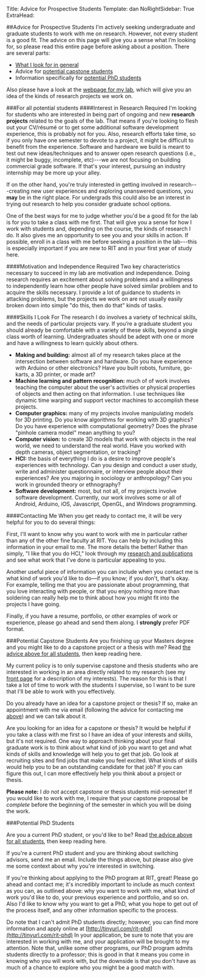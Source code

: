 Title: Advice for Prospective Students
Template: dan
NoRightSidebar: True
ExtraHead: <style>.center-content h3 {border-bottom: 1px solid #ddd; width:100%}</style>

##Advice for Prospective Students
I’m actively seeking undergraduate and graduate students to work with
me on research. However, not every student is a good fit. The advice
on this page will give you a sense what I’m looking for, so please
read this entire page before asking about a position. There are
several parts:

- [What I look for in general](#all_students)
- Advice for [potential capstone students](#capstone)
- Information specifically for [potential PhD students](#phd)

Also please have a look at the [webpage for my lab](/), which will
give you an idea of the kinds of research projects we work on.

<a name="all_students"></a>
###For all potential students
####Interest in Research Required
I'm looking for students who are interested in being part of ongoing
and new **research projects** related to the goals of the lab. That
means if you're looking to flesh out your CV/résumé or to get some
additional software development experience, this is probably not for
you. Also, research efforts take time, so if you only have one
semester to devote to a project, it might be difficult to benefit from
the experience. Software and hardware we build is meant to test out
new ideas/techniques and to answer open research questions (i.e., it
might be buggy, incomplete, etc)---we are not focusing on building
commercial grade software. If that's your interest, pursuing an
industry internship may be more up your alley.

If on the other hand, you're truly interested in getting involved in
research---creating new user experiences and exploring unanswered
questions, you **may** be in the right place. For undergrads this could
also be an interest in trying out research to help you consider
graduate school options.

One of the best ways for me to judge whether you'd be a good fit for
the lab is for you to take a class with me first. That will give you a
sense for how I work with students and, depending on the course, the
kinds of research I do. It also gives me an opportunity to see you and
your skills in action. If possible, enroll in a class with me before
seeking a position in the lab---this is especially important if you are
new to RIT and in your first year of study here. 

####Motivation and Independence Required
Two key characteristics necessary to succeed in my lab are motivation
and independence. Doing research requires an excitement about solving
problems and a willingness to independently learn how other people
have solved similar problem and to acquire the skills necessary. I
provide a lot of guidance to students in attacking problems, but the
projects we work on are not usually easily broken down into simple "do
this, then do that" kinds of tasks.

####Skills I Look For
The research I do involves a variety of technical skills, and the
needs of particular projects vary. If you’re a graduate student you
should already be comfortable with a variety of these skills, beyond
a single class worth of learning. Undergraduates should be adept with
one or more and have a willingness to learn quickly about others.

- **Making and building:** almost all of my research takes place at
	the intersection between software and hardware. Do you have
	experience with Arduino or other electronics? Have you built robots,
	furniture, go-karts, a 3D printer, or made art?
- **Machine learning and pattern recognition:** much of of work
	involves teaching the computer about the user's activities or
	physical properties of objects and then acting on that information.
	I use techniques like dynamic time warping and support vector
	machines to accomplish these projects.
- **Computer graphics:** many of my projects involve manipulating
	models for 3D printing. Do you know algorithms for working with 3D
	graphics? Do you have experience with computational geometry? Does
	the phrase "pinhole camera model" mean anything to you?
- **Computer vision:** to create 3D models that work with objects in
	the real world, we need to understand the real world. Have you
	worked with depth cameras, object segmentation, or tracking?
- **HCI:** the basis of everything I do is a desire to improve
	people's experiences with technology. Can you design and conduct a
	user study, write and administer questionnaire, or interview
	people about their experiences? Are you majoring in sociology or
	anthropology? Can you work in grounded theory or ethnography?
- **Software development:** most, but not all, of my projects involve
	software development. Currently, our work involves some or all of
	Android, Arduino, iOS, Javascript, OpenGL, and Windows programming.

####Contacting Me
When you get ready to contact me, it will be very helpful for you
to do several things:

First, I'll want to know why you want to
work with me in particular rather than any of the other fine faculty
at RIT. You can help by including this information in your email to
me. The more details the better! Rather than simply, "I like that
you do HCI," look through my [research and
publications](index.html#research) and see what work that I've done is
particular appealing to you.

Another useful piece of information you can include when you contact
me is what kind of work you'd like to do&mdash;if you know; if you
don't, that's okay. For example, telling me that you are passionate
about programming, that you love interacting with people, or that
you enjoy nothing more than soldering can really help me to think
about how you might fit into the projects I have going.

Finally, if you have a resume, portfolio, or other examples of work
or experience, please go ahead and send them along. I
**strongly** prefer PDF format.

<a name="capstone"></a>
###Potential Capstone Students
Are you finishing up your Masters degree and you might like to do a
capstone project or a thesis with me? Read [the advice above for all
students](#all_students), then keep reading here.

My current policy is to only supervise capstone and thesis students
who are interested in working in an area directly related to my
research (see my [front page](index.html) for a description of my
interests). The reason for this is that I take a lot of time to work
with the students I supervise, so I want to be sure that I'll be able
to work with you effectively.

Do you already have an idea for a capstone project or thesis? If so,
make an appointment with me via email (following the advice for
contacting me [above](#all_students)) and we can talk about it.

Are you looking for an idea for a capstone or thesis? It would be
helpful if you take a class with me first so I have an idea of your
interests and skills, but it's not required. One way to approach
thinking about your final graduate work is to think about what kind
of job you want to get and what kinds of skills and knowledge will
help you to get that job. Go look at recruiting sites and find jobs
that make you feel excited. What kinds of skills would help you to
be an outstanding candidate for that job? If you can figure this
out, I can more effectively help you think about a project or
thesis.

**Please note:** I _do not_ accept capstone or thesis
students mid-semester! If you would like to work with me, I require
that your capstone proposal be _complete_ before the beginning
of the semester in which you will be doing the work.

<a name="phd"></a>
###Potential PhD Students

Are you a current PhD student, or you'd like to be? Read [the advice
above for all students](#all_students), then keep reading here. 

If you're a current PhD student and you are thinking about switching
advisors, send me an email. Include the things above, but please
also give me some context about why you're interested in switching.

If you're thinking about applying to the PhD program at RIT, great!
Please go ahead and contact me; it's incredibly important to include
as much context as you can, as outlined above: why you want to work
with me, what kind of work you'd like to do, your previous experience
and portfolio, and so on. Also I'd like to know why you want to get a
PhD, what you hope to get out of the process itself, and any other
information specific to the process.

Do note that I can't admit PhD students directly; however, you can
find more information and apply online at
[http://tinyurl.com/rit-phd](http://tinyurl.com/rit-phd) In your
application, be sure to note that you are interested in working with
me, and your application will be brought to my attention. Note that,
unlike some other programs, our PhD program admits students directly
to a professor; this is good in that it means you come in knowing who
you will work with, but the downside is that you don't have as much of
a chance to explore who you might be a good match with.
